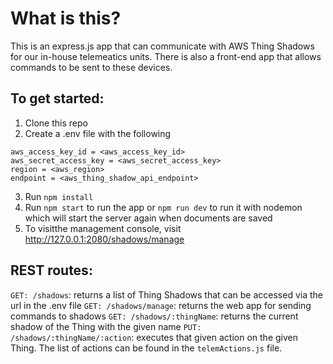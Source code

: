 # What is this?
This is an express.js app that can communicate with AWS Thing Shadows for our  in-house telemeatics units. There is also a front-end app that allows commands to be sent to these devices.
## To get started:
 1. Clone this repo
 2. Create a .env file with the following
 ```
aws_access_key_id = <aws_access_key_id>
aws_secret_access_key = <aws_secret_access_key>
region = <aws_region>
endpoint = <aws_thing_shadow_api_endpoint>
```
 3. Run `npm install`
 4. Run `npm start` to run the app or `npm run dev` to run it with nodemon which will start the server again when documents are saved
 5. To visitthe management console, visit http://127.0.0.1:2080/shadows/manage

## REST routes:

`GET: /shadows`: returns a list of Thing Shadows that can be accessed via the url in the .env file
`GET: /shadows/manage`: returns the web app for sending commands to shadows
`GET: /shadows/:thingName`: returns the current shadow of the Thing with the given name
`PUT: /shadows/:thingName/:action`: executes that given action on the given Thing. The list of actions can be found in the `telemActions.js` file.
